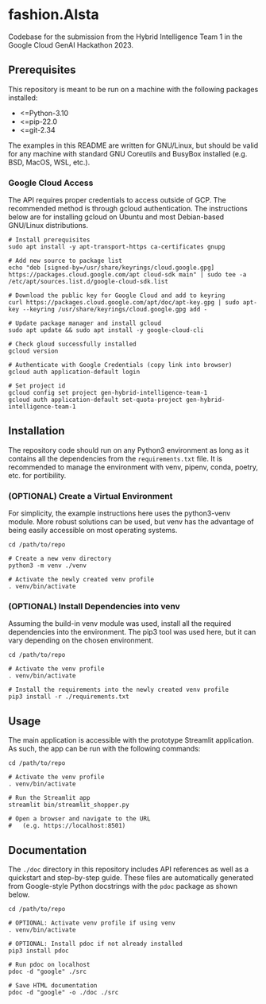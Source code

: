 # fashion.AIsta

Codebase for the submission from the Hybrid Intelligence Team 1 in the
Google Cloud GenAI Hackathon 2023.

## Prerequisites

This repository is meant to be run on a machine with the following
packages installed:

* <=Python-3.10
* <=pip-22.0
* <=git-2.34

The examples in this README are written for GNU/Linux, but should be
valid for any machine with standard GNU Coreutils and BusyBox installed
(e.g. BSD, MacOS, WSL, etc.).

### Google Cloud Access

The API requires proper credentials to access outside of GCP. The
recommended method is through gcloud authentication. The instructions
below are for installing gcloud on Ubuntu and most Debian-based
GNU/Linux distributions.

```
# Install prerequisites
sudo apt install -y apt-transport-https ca-certificates gnupg

# Add new source to package list
echo "deb [signed-by=/usr/share/keyrings/cloud.google.gpg] https://packages.cloud.google.com/apt cloud-sdk main" | sudo tee -a /etc/apt/sources.list.d/google-cloud-sdk.list

# Download the public key for Google Cloud and add to keyring
curl https://packages.cloud.google.com/apt/doc/apt-key.gpg | sudo apt-key --keyring /usr/share/keyrings/cloud.google.gpg add -

# Update package manager and install gcloud
sudo apt update && sudo apt install -y google-cloud-cli

# Check gloud successfully installed
gcloud version

# Authenticate with Google Credentials (copy link into browser)
gcloud auth application-default login

# Set project id
gcloud config set project gen-hybrid-intelligence-team-1
gcloud auth application-default set-quota-project gen-hybrid-intelligence-team-1
```

## Installation

The repository code should run on any Python3 environment as long as it
contains all the dependencies from the `requirements.txt` file. It is
recommended to manage the environment with venv, pipenv, conda, poetry,
etc. for portibility.

### (OPTIONAL) Create a Virtual Environment

For simplicity, the example instructions here uses the python3-venv
module. More robust solutions can be used, but venv has the advantage of
being easily accessible on most operating systems.

```
cd /path/to/repo

# Create a new venv directory
python3 -m venv ./venv

# Activate the newly created venv profile
. venv/bin/activate
```

### (OPTIONAL) Install Dependencies into venv

Assuming the build-in venv module was used, install all the required
dependencies into the environment. The pip3 tool was used here, but it
can vary depending on the chosen environment.

```
cd /path/to/repo

# Activate the venv profile
. venv/bin/activate

# Install the requirements into the newly created venv profile
pip3 install -r ./requirements.txt
```

## Usage

The main application is accessible with the prototype Streamlit
application. As such, the app can be run with the following commands:

```
cd /path/to/repo

# Activate the venv profile
. venv/bin/activate

# Run the Streamlit app
streamlit bin/streamlit_shopper.py

# Open a browser and navigate to the URL 
#   (e.g. https://localhost:8501)
```

## Documentation

The `./doc` directory in this repository includes API references as well
as a quickstart and step-by-step guide. These files are automatically
generated from Google-style Python docstrings with the `pdoc` package as
shown below.

```
cd /path/to/repo

# OPTIONAL: Activate venv profile if using venv
. venv/bin/activate

# OPTIONAL: Install pdoc if not already installed
pip3 install pdoc

# Run pdoc on localhost
pdoc -d "google" ./src

# Save HTML documentation
pdoc -d "google" -o ./doc ./src
```
